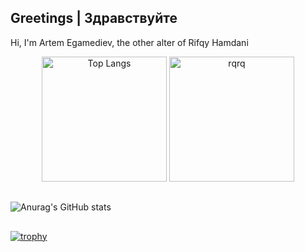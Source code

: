 ## Greetings | Здравствуйте
Hi, I'm Artem Egamediev, the  other alter of Rifqy Hamdani


<p align="center" style="width: 100%;">
  <img src="https://github-readme-stats.vercel.app/api/top-langs/?username=artemmakarovin&layout=compact&langs_count=10&theme=gruvbox&hide_border=true&size_weight=0.5&count_weight=0.5&hide=yacc,makefile,ragel,c,cplusplus,hack" alt="Top Langs" style="height: 200px"  />
  <img src="https://github-readme-streak-stats.herokuapp.com/?user=artemmakarovin&theme=gruvbox&hide_border=true" alt="rqrq" style="height: 200px" />  
</p>

##
![Anurag's GitHub stats](https://github-readme-stats.vercel.app/api?username=artemmakarovin&show_icons=true&theme=gruvbox)

##
<p align="center">
  
  [![trophy](https://github-profile-trophy.vercel.app/?username=artemmakarovin&rank=SECRET,SSS,SS,S,AAA,AA,A,B&theme=artemmakarovin&no-frame=true)](https://github.com/ryo-ma/github-profile-trophy)
</p>



<!-- Proudly created with GPRM ( https://gprm.itsvg.in ) -->

